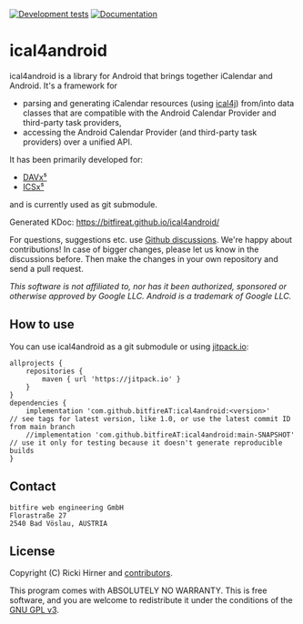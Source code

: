 
[![Development tests](https://github.com/bitfireAT/ical4android/actions/workflows/test-dev.yml/badge.svg)](https://github.com/bitfireAT/ical4android/actions/workflows/test-dev.yml)
[![Documentation](https://img.shields.io/badge/documentation-kdoc-brightgreen)](https://bitfireat.github.io/ical4android/)


# ical4android

ical4android is a library for Android that brings together iCalendar and Android.
It's a framework for

* parsing and generating iCalendar resources (using [ical4j](https://github.com/ical4j/ical4j))
  from/into data classes that are compatible with the Android Calendar Provider and
  third-party task providers,
* accessing the Android Calendar Provider (and third-party task providers) over a unified API.

It has been primarily developed for:

* [DAVx⁵](https://www.davx5.com)
* [ICSx⁵](https://icsx5.bitfire.at)

and is currently used as git submodule.

Generated KDoc: https://bitfireat.github.io/ical4android/

For questions, suggestions etc. use [Github discussions](https://github.com/bitfireAT/ical4android/discussions).
We're happy about contributions! In case of bigger changes, please let us know in the discussions before.
Then make the changes in your own repository and send a pull request.

_This software is not affiliated to, nor has it been authorized, sponsored or otherwise approved
by Google LLC. Android is a trademark of Google LLC._


## How to use

You can use ical4android as a git submodule or using [jitpack.io](https://jitpack.io/#bitfireAT/ical4android):

    allprojects {
        repositories {
            maven { url 'https://jitpack.io' }
        }
    }
    dependencies {
        implementation 'com.github.bitfireAT:ical4android:<version>'        // see tags for latest version, like 1.0, or use the latest commit ID from main branch
        //implementation 'com.github.bitfireAT:ical4android:main-SNAPSHOT'  // use it only for testing because it doesn't generate reproducible builds
    }


## Contact

```
bitfire web engineering GmbH
Florastraße 27
2540 Bad Vöslau, AUSTRIA
```


## License 

Copyright (C) Ricki Hirner and [contributors](https://github.com/bitfireAT/ical4android/graphs/contributors).

This program comes with ABSOLUTELY NO WARRANTY. This is free software, and you are welcome
to redistribute it under the conditions of the [GNU GPL v3](https://www.gnu.org/licenses/gpl-3.0.html).

